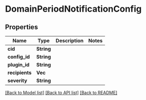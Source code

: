 # DomainPeriodNotificationConfig

## Properties

Name | Type | Description | Notes
------------ | ------------- | ------------- | -------------
**cid** | **String** |  | 
**config_id** | **String** |  | 
**plugin_id** | **String** |  | 
**recipients** | **Vec<String>** |  | 
**severity** | **String** |  | 

[[Back to Model list]](../README.md#documentation-for-models) [[Back to API list]](../README.md#documentation-for-api-endpoints) [[Back to README]](../README.md)


